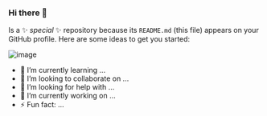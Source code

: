 ### Hi there 👋

Is a ✨ _special_ ✨ repository because its `README.md` (this file) appears on your GitHub profile.
Here are some ideas to get you started:

![image](https://github.com/JeanPierreSV/JeanPierreSV/assets/80585738/f1b78aad-f0b8-44b0-94f2-540d2f2c25b9)


- 🌱 I’m currently learning ...
- 👯 I’m looking to collaborate on ...
- 🤔 I’m looking for help with ...
- 🔭 I’m currently working on ...
- ⚡ Fun fact: ...
